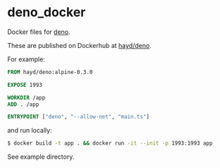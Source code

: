 # deno_docker

Docker files for [deno](https://github.com/denoland/deno).

These are published on Dockerhub at [hayd/deno](https://hub.docker.com/r/hayd/deno).

For example:

```Dockerfile
FROM hayd/deno:alpine-0.3.0

EXPOSE 1993

WORKDIR /app
ADD . /app

ENTRYPOINT ["deno", "--allow-net", "main.ts"]
```

and run locally:

```sh
$ docker build -t app . && docker run -it --init -p 1993:1993 app
```

See example directory.
